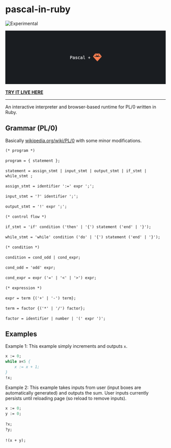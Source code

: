 # pascal-in-ruby

![Experimental](https://img.shields.io/badge/status-experimental-orange.svg)

![github_banner.png](github_banner.png)

**[TRY IT LIVE HERE](https://pascal-in-ruby-d6aa6f469cce.herokuapp.com/)**

---

An interactive interpreter and browser-based runtime for PL/0 written in Ruby.

## Grammar (PL/0)

Basically [wikipedia.org/wiki/PL/0](https://en.wikipedia.org/wiki/PL/0) with some minor modifications. 

```ebnf
(* program *)

program = { statement };

statement = assign_stmt | input_stmt | output_stmt | if_stmt | while_stmt ;

assign_stmt = identifier ':=' expr ';';

input_stmt = '?' identifier ';';

output_stmt = '!' expr ';';

(* control flow *)

if_stmt = 'if' condition ('then' | '{') statement ('end' | '}');

while_stmt = 'while' condition ('do' | '{') statement ('end' | '}');

(* condition *)

condition = cond_odd | cond_expr;

cond_odd = 'odd' expr;

cond_expr = expr ('=' | '<' | '>') expr;

(* expression *)

expr = term {('+' | '-') term};

term = factor {('*' | '/') factor};

factor = identifier | number | '(' expr ')';
```

## Examples

Example 1: This example simply increments and outputs `x`.

```pascal
x := 0;
while x<5 {
    x := x + 1;
}
!x;
```

Example 2: This example takes inputs from user (input boxes are automatically generated) and outputs the sum. User inputs currently persists until reloading page (so reload to remove inputs).

```pascal
x := 0;
y := 0;

?x;
?y;

!(x + y);
```
